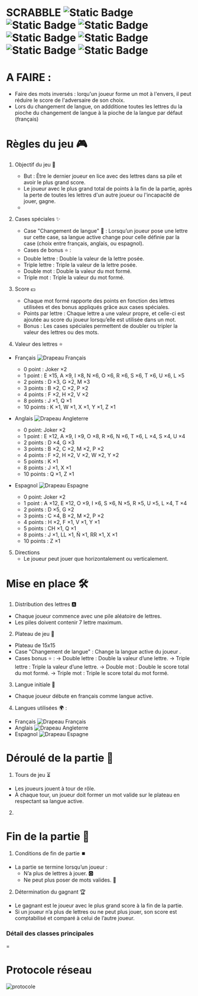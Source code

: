 # SCRABBLE ![Static Badge](https://img.shields.io/badge/S-yellow) ![Static Badge](https://img.shields.io/badge/C-yellow) ![Static Badge](https://img.shields.io/badge/A-yellow) ![Static Badge](https://img.shields.io/badge/B-yellow) ![Static Badge](https://img.shields.io/badge/B-yellow) ![Static Badge](https://img.shields.io/badge/L-yellow) ![Static Badge](https://img.shields.io/badge/E-yellow)

# A FAIRE : 
- Faire des mots inversés : lorqu'un joueur forme un mot à l'envers, il peut réduire le score de l'adversaire de son choix.
- Lors du changement de langue, on addditione toutes les lettres du la pioche du changement de langue à la pioche de la langue par défaut (français)


# Règles du jeu 🎮
1. Objectif du jeu 🎯
    - But : Être le dernier joueur en lice avec des lettres dans sa pile et avoir le plus grand score.
    - Le joueur avec le plus grand total de points à la fin de la partie, après la perte de toutes les lettres d'un autre joueur ou l'incapacité de jouer, gagne.
    - 
2. Cases spéciales ✨
    - Case "Changement de langue" 🔄 : Lorsqu’un joueur pose une lettre sur cette case, sa langue active change pour celle définie par la case (choix entre français, anglais, ou espagnol).
    - Cases de bonus ⭐ :
    - Double lettre : Double la valeur de la lettre posée.
    - Triple lettre : Triple la valeur de la lettre posée.
    - Double mot : Double la valeur du mot formé.
    - Triple mot : Triple la valeur du mot formé.

3. Score 💵
    - Chaque mot formé rapporte des points en fonction des lettres utilisées et des bonus appliqués grâce aux cases spéciales.
    - Points par lettre : Chaque lettre a une valeur propre, et celle-ci est ajoutée au score du joueur lorsqu’elle est utilisée dans un mot.
    - Bonus : Les cases spéciales permettent de doubler ou tripler la valeur des lettres ou des mots.

4. Valeur des lettres ⭐

- Français ![Drapeau Français](https://upload.wikimedia.org/wikipedia/en/thumb/c/c3/Flag_of_France.svg/20px-Flag_of_France.svg.png)

    - 0 point : Joker ×2
    - 1 point : E ×15, A ×9, I ×8, N ×6, O ×6, R ×6, S ×6, T ×6, U ×6, L ×5
    - 2 points : D ×3, G ×2, M ×3
    - 3 points : B ×2, C ×2, P ×2
    - 4 points : F ×2, H ×2, V ×2
    - 8 points : J ×1, Q ×1
    - 10 points : K ×1, W ×1, X ×1, Y ×1, Z ×1

- Anglais ![Drapeau Angleterre](https://upload.wikimedia.org/wikipedia/en/thumb/b/be/Flag_of_England.svg/20px-Flag_of_England.svg.png)

    - 0 point: Joker ×2
    - 1 point : E ×12, A ×9, I ×9, O ×8, R ×6, N ×6, T ×6, L ×4, S ×4, U ×4
    - 2 points : D ×4, G ×3
    - 3 points : B ×2, C ×2, M ×2, P ×2
    - 4 points : F ×2, H ×2, V ×2, W ×2, Y ×2
    - 5 points : K ×1
    - 8 points : J ×1, X ×1
    - 10 points : Q ×1, Z ×1

- Espagnol ![Drapeau Espagne](https://upload.wikimedia.org/wikipedia/en/thumb/9/9a/Flag_of_Spain.svg/20px-Flag_of_Spain.svg.png)

    - 0 point: Joker ×2 
    - 1 point : A ×12, E ×12, O ×9, I ×6, S ×6, N ×5, R ×5, U ×5, L ×4, T ×4
    - 2 points : D ×5, G ×2
    - 3 points : C ×4, B ×2, M ×2, P ×2
    - 4 points : H ×2, F ×1, V ×1, Y ×1
    - 5 points : CH ×1, Q ×1
    - 8 points : J ×1, LL ×1, Ñ ×1, RR ×1, X ×1
    - 10 points : Z ×1

5. Directions
   - Le joueur peut jouer que horizontalement ou verticalement.

# Mise en place 🛠️
1. Distribution des lettres 🅰️
- Chaque joueur commence avec une pile aléatoire de lettres.
- Les piles doivent contenir 7 lettre maximum.
  
2. Plateau de jeu 🎲
- Plateau de 15x15
- Case "Changement de langue" : Change la langue active du joueur .
- Cases bonus ⭐ :
    → Double lettre : Double la valeur d’une lettre.
    → Triple lettre : Triple la valeur d’une lettre.
    → Double mot : Double le score total du mot formé.
    → Triple mot : Triple le score total du mot formé.

3. Langue initiale 🥖
- Chaque joueur débute en français comme langue active.

4. Langues utilisées 🌍 :
- Français ![Drapeau Français](https://upload.wikimedia.org/wikipedia/en/thumb/c/c3/Flag_of_France.svg/20px-Flag_of_France.svg.png)
- Anglais ![Drapeau Angleterre](https://upload.wikimedia.org/wikipedia/en/thumb/b/be/Flag_of_England.svg/20px-Flag_of_England.svg.png)
- Espagnol ![Drapeau Espagne](https://upload.wikimedia.org/wikipedia/en/thumb/9/9a/Flag_of_Spain.svg/20px-Flag_of_Spain.svg.png)


# Déroulé de la partie 🔄
1. Tours de jeu ⏳
- Les joueurs jouent à tour de rôle.
- À chaque tour, un joueur doit former un mot valide sur le plateau en respectant sa langue active.
2. 


# Fin de la partie 🏁
1. Conditions de fin de partie ⏹️
- La partie se termine lorsqu’un joueur :
    - N’a plus de lettres à jouer. 🅾️
    - Ne peut plus poser de mots valides. 🚫
      
2. Détermination du gagnant 🏆
- Le gagnant est le joueur avec le plus grand score à la fin de la partie.
- Si un joueur n’a plus de lettres ou ne peut plus jouer, son score est comptabilisé et comparé à celui de l’autre joueur.





### Détail des classes principales

=


# Protocole réseau



![protocole](doc/protocle.png)


